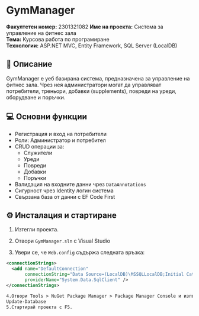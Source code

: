 # GymManager

**Факултетен номер:** 2301321082 
**Име на проекта:** Система за управление на фитнес зала  
**Тема:** Курсова работа по програмиране  
**Технологии:** ASP.NET MVC, Entity Framework, SQL Server (LocalDB)

## 📌 Описание

GymManager е уеб базирана система, предназначена за управление на фитнес зала. Чрез нея администратори могат да управляват потребители, треньори, добавки (supplements), повреди на уреди, оборудване и поръчки.

## 💻 Основни функции

- Регистрация и вход на потребители
- Роли: Администратор и потребител
- CRUD операции за:
  - Служители
  - Уреди
  - Повреди
  - Добавки
  - Поръчки
- Валидация на входните данни чрез `DataAnnotations`
- Сигурност чрез Identity логин система
- Свързана база от данни с EF Code First

## ⚙️ Инсталация и стартиране

1. Изтегли проекта.

2. Отвори `GymManager.sln` с Visual Studio

3. Увери се, че `Web.config` съдържа следната връзка:
```xml
<connectionStrings>
  <add name="DefaultConnection" 
       connectionString="Data Source=(LocalDB)\MSSQLLocalDB;Initial Catalog=GymDB;Integrated Security=True;" 
       providerName="System.Data.SqlClient" />
</connectionStrings>

4.Отвори Tools > NuGet Package Manager > Package Manager Console и изпълни:
Update-Database
5.Стартирай проекта с F5.
